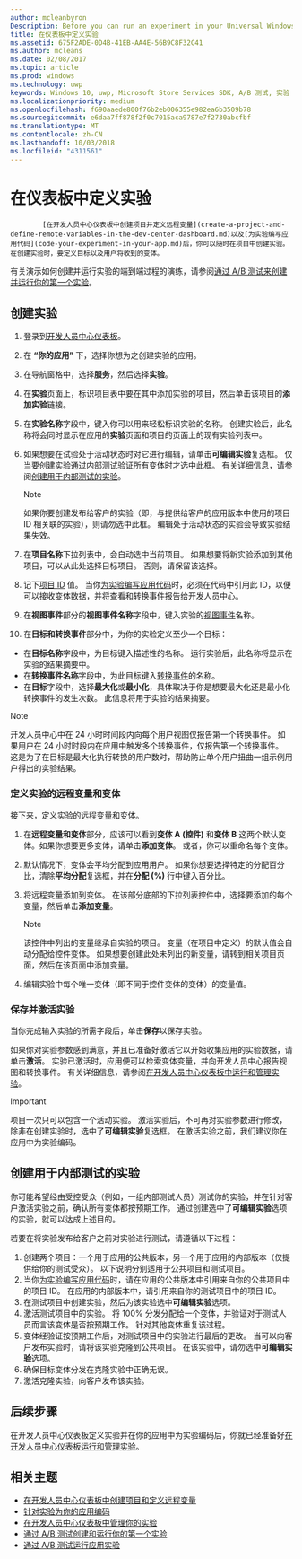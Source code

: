 ```yaml
---
author: mcleanbyron
Description: Before you can run an experiment in your Universal Windows Platform (UWP) app with A/B testing, you must define your experiment in the Dev Center dashboard.
title: 在仪表板中定义实验
ms.assetid: 675F2ADE-0D4B-41EB-AA4E-56B9C8F32C41
ms.author: mcleans
ms.date: 02/08/2017
ms.topic: article
ms.prod: windows
ms.technology: uwp
keywords: Windows 10, uwp, Microsoft Store Services SDK, A/B 测试, 实验
ms.localizationpriority: medium
ms.openlocfilehash: f690aaede800f76b2eb006355e982ea6b3509b78
ms.sourcegitcommit: e6daa7ff878f2f0c7015aca9787e7f2730abcfbf
ms.translationtype: MT
ms.contentlocale: zh-CN
ms.lasthandoff: 10/03/2018
ms.locfileid: "4311561"
---
```

# <a name="define-your-experiment-in-the-dashboard"></a>在仪表板中定义实验


            [在开发人员中心仪表板中创建项目并定义远程变量](create-a-project-and-define-remote-variables-in-the-dev-center-dashboard.md)以及[为实验编写应用代码](code-your-experiment-in-your-app.md)后，你可以随时在项目中创建实验。 在创建实验时，要定义目标以及用户将收到的变体。

有关演示如何创建并运行实验的端到端过程的演练，请参阅[通过 A/B 测试来创建并运行你的第一个实验](create-and-run-your-first-experiment-with-a-b-testing.md)。

<span id="get-an-api-key" />
<span id="create-an-experiment" />

## <a name="create-your-experiment"></a>创建实验

1. 登录到[开发人员中心仪表板](https://dev.windows.com/overview)。
2. 在 **“你的应用”** 下，选择你想为之创建实验的应用。
3. 在导航窗格中，选择**服务**，然后选择**实验**。
4. 在**实验**页面上，标识项目表中要在其中添加实验的项目，然后单击该项目的**添加实验**链接。
5. 在**实验名称**字段中，键入你可以用来轻松标识实验的名称。 创建实验后，此名称将会同时显示在应用的**实验**页面和项目的页面上的现有实验列表中。
6. 如果想要在试验处于活动状态时对它进行编辑，请单击**可编辑实验**复选框。 仅当要创建实验通过内部测试验证所有变体时才选中此框。 有关详细信息，请参阅[创建用于内部测试的实验](define-your-experiment-in-the-dev-center-dashboard.md#test_experiments)。
    > [!NOTE]
    > 如果你要创建发布给客户的实验（即，与提供给客户的应用版本中使用的项目 ID 相关联的实验），则请勿选中此框。 编辑处于活动状态的实验会导致实验结果失效。

7. 在**项目名称**下拉列表中，会自动选中当前项目。 如果想要将新实验添加到其他项目，可以从此处选择目标项目。 否则，请保留该选择。
8.   记下[项目 ID](run-app-experiments-with-a-b-testing.md#terms) 值。 当你[为实验编写应用代码](code-your-experiment-in-your-app.md)时，必须在代码中引用此 ID，以便可以接收变体数据，并将查看和转换事件报告给开发人员中心。
9. 在**视图事件**部分的**视图事件名称**字段中，键入实验的[视图事件](run-app-experiments-with-a-b-testing.md#terms)名称。
10. 在**目标和转换事件**部分中，为你的实验定义至少一个目标：
  * 在**目标名称**字段中，为目标键入描述性的名称。 运行实验后，此名称将显示在实验的结果摘要中。
  * 在**转换事件名称**字段中，为此目标键入[转换事件](run-app-experiments-with-a-b-testing.md#terms)的名称。
  * 在**目标**字段中，选择**最大化**或**最小化**，具体取决于你是想要最大化还是最小化转换事件的发生次数。 此信息将用于实验的结果摘要。

> [!NOTE]
> 开发人员中心中在 24 小时时间段内向每个用户视图仅报告第一个转换事件。 如果用户在 24 小时时段内在应用中触发多个转换事件，仅报告第一个转换事件。 这是为了在目标是最大化执行转换的用户数时，帮助防止单个用户扭曲一组示例用户得出的实验结果。

<span id="define-the-variations-and-settings-for-the-experiment" />

### <a name="define-the-remote-variables-and-variations-for-your-experiment"></a>定义实验的远程变量和变体

接下来，定义实验的远程[变量](run-app-experiments-with-a-b-testing.md#terms)和[变体](run-app-experiments-with-a-b-testing.md#terms)。

1. 在**远程变量和变体**部分，应该可以看到**变体 A (控件)** 和**变体 B** 这两个默认变体。如果你想要更多变体，请单击**添加变体**。 或者，你可以重命名每个变体。
2. 默认情况下，变体会平均分配到应用用户。 如果你想要选择特定的分配百分比，清除**平均分配**复选框，并在**分配 (%)** 行中键入百分比。
3. 将远程变量添加到变体。 在该部分底部的下拉列表控件中，选择要添加的每个变量，然后单击**添加变量**。
    > [!NOTE]
    > 该控件中列出的变量继承自实验的项目。 变量（在项目中定义）的默认值会自动分配给控件变体。 如果想要创建此处未列出的新变量，请转到相关项目页面，然后在该页面中添加变量。

4. 编辑实验中每个唯一变体（即不同于控件变体的变体）的变量值。

<span id="save-and-activate-your-experiment" />

### <a name="save-and-activate-your-experiment"></a>保存并激活实验

当你完成输入实验的所需字段后，单击**保存**以保存实验。

如果你对实验参数感到满意，并且已准备好激活它以开始收集应用的实验数据，请单击**激活**。 实验已激活时，应用便可以检索变体变量，并向开发人员中心报告视图和转换事件。 有关详细信息，请参阅[在开发人员中心仪表板中运行和管理实验](manage-your-experiment.md)。

> [!IMPORTANT]
> 项目一次只可以包含一个活动实验。 激活实验后，不可再对实验参数进行修改，除非在创建实验时，选中了**可编辑实验**复选框。 在激活实验之前，我们建议你在应用中为实验编码。

<span id="test_experiments"/>

## <a name="create-an-experiment-for-internal-testing"></a>创建用于内部测试的实验

你可能希望经由受控受众（例如，一组内部测试人员）测试你的实验，并在针对客户激活实验之前，确认所有变体都按预期工作。 通过创建选中了**可编辑实验**选项的实验，就可以达成上述目的。

若要在将实验发布给客户之前对实验进行测试，请遵循以下过程：

1. 创建两个项目：一个用于应用的公共版本，另一个用于应用的内部版本（仅提供给你的测试受众）。 以下说明分别适用于公共项目和测试项目。
2. 当你[为实验编写应用代码](code-your-experiment-in-your-app.md)时，请在应用的公共版本中引用来自你的公共项目中的项目 ID。 在应用的内部版本中，请引用来自你的测试项目中的项目 ID。
3. 在测试项目中创建实验，然后为该实验选中**可编辑实验**选项。
4. 激活测试项目中的实验。 将 100% 分发分配给一个变体，并验证对于测试人员而言该变体是否按预期工作。 针对其他变体重复该过程。
5. 变体经验证按预期工作后，对测试项目中的实验进行最后的更改。 当可以向客户发布实验时，请将该实验克隆到公共项目。 在该实验中，请勿选中**可编辑实验**选项。
4. 确保目标变体分发在克隆实验中正确无误。
5. 激活克隆实验，向客户发布该实验。

## <a name="next-steps"></a>后续步骤

在开发人员中心仪表板定义实验并在你的应用中为实验编码后，你就已经准备好[在开发人员中心仪表板运行和管理实验](manage-your-experiment.md)。

## <a name="related-topics"></a>相关主题

* [在开发人员中心仪表板中创建项目和定义远程变量](create-a-project-and-define-remote-variables-in-the-dev-center-dashboard.md)
* [针对实验为你的应用编码](code-your-experiment-in-your-app.md)
* [在开发人员中心仪表板中管理你的实验](manage-your-experiment.md)
* [通过 A/B 测试创建和运行你的第一个实验](create-and-run-your-first-experiment-with-a-b-testing.md)
* [通过 A/B 测试运行应用实验](run-app-experiments-with-a-b-testing.md)

